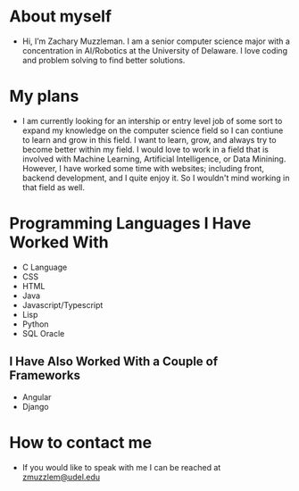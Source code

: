  # About myself
 
  * Hi, I’m Zachary Muzzleman. I am a senior computer science major with a concentration in AI/Robotics at the University of Delaware. I love coding and problem solving to find better solutions.
 
 # My plans
 
  * I am currently looking for an intership or entry level job of some sort to expand my knowledge on the computer science field so I can contiune to learn and grow in this field. I want to learn, grow, and always try to become better within my field. I would love to work in a field that is involved with Machine Learning, Artificial Intelligence, or Data Minining. However, I have worked some time with websites; including front, backend development, and I quite enjoy it. So I wouldn't mind working in that field as well.
 
 # Programming Languages I Have Worked With
  * C Language
  * CSS
  * HTML
  * Java
  * Javascript/Typescript
  * Lisp
  * Python
  * SQL Oracle
 
 ## I Have Also Worked With a Couple of Frameworks
  * Angular
  * Django
    
  # How to contact me
  
  * If you would like to speak with me I can be reached at zmuzzlem@udel.edu

